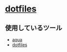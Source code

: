 # [dotfiles](https://github.com/isksss/dotfiles)

## 使用しているツール

- [aqua](https://aquaproj.github.io/)
- [dotfiles](https://github.com/rhysd/dotfiles)
